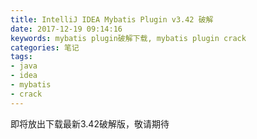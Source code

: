 ```yaml
---
title: IntelliJ IDEA Mybatis Plugin v3.42 破解
date: 2017-12-19 09:14:16
keywords: mybatis plugin破解下载, mybatis plugin crack
categories: 笔记
tags:
- java
- idea
- mybatis
- crack
---
```

即将放出下载最新3.42破解版，敬请期待
